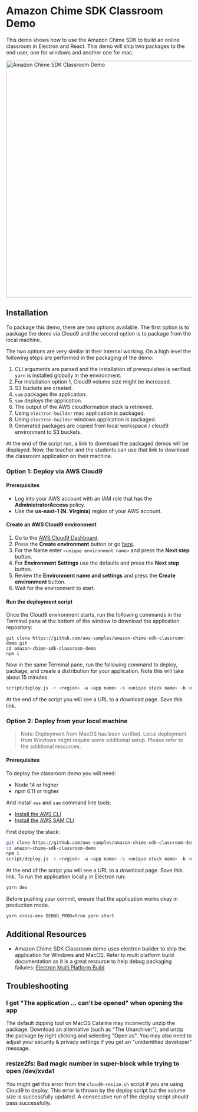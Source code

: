 # Amazon Chime SDK Classroom Demo

This demo shows how to use the Amazon Chime SDK to build an online classroom in Electron and React. This demo will ship two packages to the end user, one for windows and another one for mac.

<img src="resources/readme-hero.jpg" width="640" alt="Amazon Chime SDK Classroom Demo">

## Installation

To package this demo, there are two options available. The first option is to package the demo via Cloud9 and the second option is to package from the local machine.

The two options are very similar in their internal working. On a high level the following steps are performed in the packaging of the demo:

1. CLI arguments are parsed and the installation of prerequisites is verified. `yarn` is installed globally in the environment.
2. For installation option 1, Cloud9 volume size might be increased.
3. S3 buckets are created.
4. `sam` packages the application.
5. `sam` deploys the application.
6. The output of the AWS cloudformation stack is retrieved.
7. Using `electron-builder` mac application is packaged.
8. Using `electron-builder` windows application is packaged.
9. Generated packages are copied from local workspace / cloud9 environment to S3 buckets.

At the end of the script run, a link to download the packaged demos will be displayed. Now, the teacher and the students can use that link to download the classroom application on their machine.

### Option 1: Deploy via AWS Cloud9

#### Prerequisites

- Log into your AWS account with an IAM role that has the **AdministratorAccess** policy.
- Use the **us-east-1 (N. Virginia)** region of your AWS account.

#### Create an AWS Cloud9 environment

1. Go to the [AWS Cloud9 Dashboard](https://us-east-1.console.aws.amazon.com/cloud9/home?region=us-east-1).
2. Press the **Create environment** button or go [here](https://us-east-1.console.aws.amazon.com/cloud9/home/create).
3. For the Name enter `<unique environment name>` and press the **Next step** button.
4. For **Environment Settings** use the defaults and press the **Next step** button.
5. Review the **Environment name and settings** and press the **Create environment** button.
6. Wait for the environment to start.

#### Run the deployment script

Once the Cloud9 environment starts, run the following commands in the Terminal pane at the bottom of the window to download the application repository:

```
git clone https://github.com/aws-samples/amazon-chime-sdk-classroom-demo.git
cd amazon-chime-sdk-classroom-demo
npm i
```

Now in the same Terminal pane, run the following command to deploy, package, and create a distribution for your application. Note this will take about 15 minutes.

```bash
script/deploy.js -r <region> -a <app name> -s <unique stack name> -b <unique bucket name>
```

At the end of the script you will see a URL to a download page. Save this link.

### Option 2: Deploy from your local machine

> Note: Deployment from MacOS has been verified. Local deployment from Windows might require some additional setup. Please refer to the additional resources.

#### Prerequisites

To deploy the classroom demo you will need:

- Node 14 or higher
- npm 6.11 or higher

And install `aws` and `sam` command line tools:

- [Install the AWS CLI](https://docs.aws.amazon.com/cli/latest/userguide/install-cliv1.html)
- [Install the AWS SAM CLI](https://docs.aws.amazon.com/serverless-application-model/latest/developerguide/serverless-sam-cli-install.html)

First deploy the stack:

```bash
git clone https://github.com/aws-samples/amazon-chime-sdk-classroom-demo.git
cd amazon-chime-sdk-classroom-demo
npm i
script/deploy.js -r <region> -a <app name> -s <unique stack name> -b <unique bucket name>
```

At the end of the script you will see a URL to a download page. Save this link. To run the application locally in Electron run:

```bash
yarn dev
```

Before pushing your commit, ensure that the application works okay in production mode.

```bash
yarn cross-env DEBUG_PROD=true yarn start
```

## Additional Resources

- Amazon Chime SDK Classroom demo uses electron builder to ship the application for Windows and MacOS. Refer to multi platform build documentation as it is a great resource to help debug packaging failures: [Electron Multi Platform Build](https://www.electron.build/multi-platform-build)

## Troubleshooting

### I get "The application ... can't be opened" when opening the app

The default zipping tool on MacOS Catalina may incorrectly unzip the package. Download an alternative (such as "The Unarchiver"), and unzip the package by right clicking and selecting "Open as". You may also need to adjust your security & privacy settings if you get an "unidentified developer" message.

### resize2fs: Bad magic number in super-block while trying to open /dev/xvda1

You might get this error from the `cloud9-resize.sh` script if you are using Cloud9 to deploy. This error is thrown by the deploy script but the volume size is successfully updated. A consecutive run of the deploy script should pass successfully.
